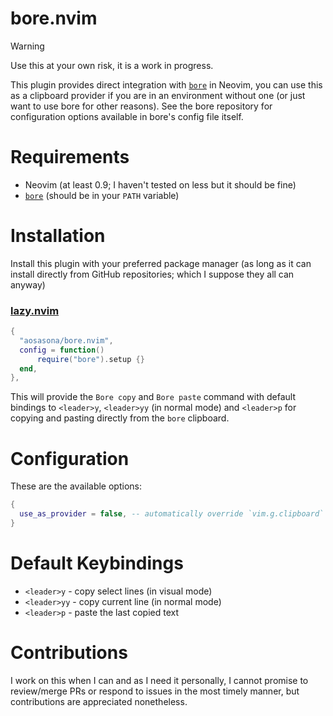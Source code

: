 # bore.nvim

> [!WARNING]
> Use this at your own risk, it is a work in progress.

This plugin provides direct integration with [`bore`](https://github.com/aosasona/bore) in Neovim, you can use this as a clipboard provider if you are in an environment without one (or just want to use bore for other reasons). See the bore repository for configuration options available in bore's config file itself.

# Requirements

- Neovim (at least 0.9; I haven't tested on less but it should be fine)
- [`bore`](https://github.com/aosasona/bore) (should be in your `PATH` variable)

# Installation

Install this plugin with your preferred package manager (as long as it can install directly from GitHub repositories; which I suppose they all can anyway)

### [lazy.nvim](https://github.com/folke/lazy.nvim)

```lua
{
  "aosasona/bore.nvim",
  config = function()
	  require("bore").setup {}
  end,
},
```

This will provide the `Bore copy` and `Bore paste` command with default bindings to `<leader>y`, `<leader>yy` (in normal mode) and `<leader>p` for copying and pasting directly from the `bore` clipboard.

# Configuration

These are the available options:

```lua
{
  use_as_provider = false, -- automatically override `vim.g.clipboard`
}
```

# Default Keybindings

- `<leader>y` - copy select lines (in visual mode)
- `<leader>yy` - copy current line (in normal mode)
- `<leader>p` - paste the last copied text

# Contributions

I work on this when I can and as I need it personally, I cannot promise to review/merge PRs or respond to issues in the most timely manner, but contributions are appreciated nonetheless.
